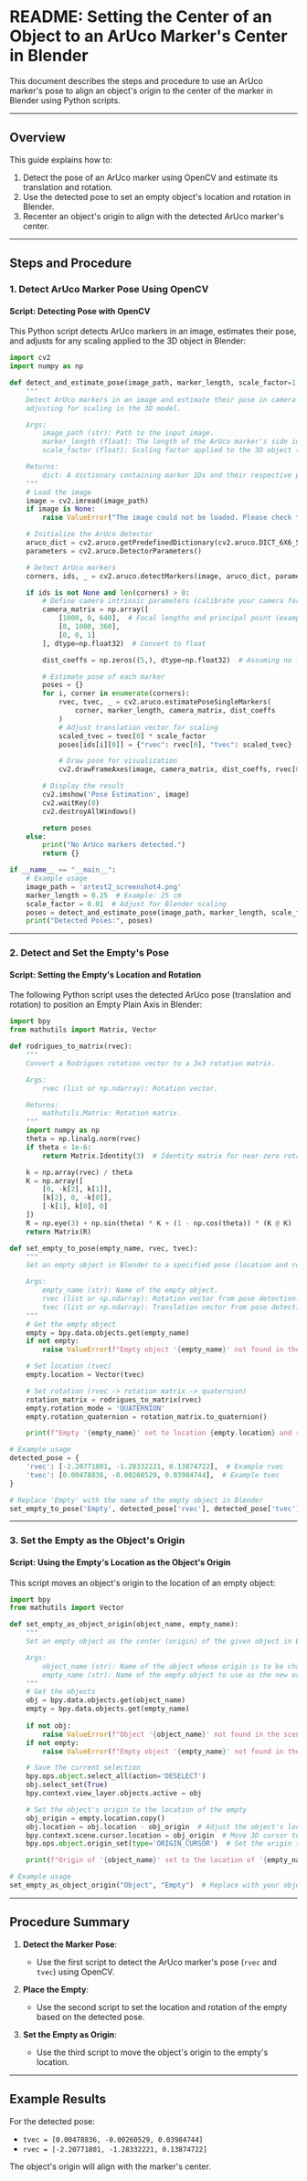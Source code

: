 # README: Setting the Center of an Object to an ArUco Marker's Center in Blender

This document describes the steps and procedure to use an ArUco marker's pose to align an object's origin to the center of the marker in Blender using Python scripts.

---

## **Overview**
This guide explains how to:

1. Detect the pose of an ArUco marker using OpenCV and estimate its translation and rotation.
2. Use the detected pose to set an empty object's location and rotation in Blender.
3. Recenter an object's origin to align with the detected ArUco marker's center.

---

## **Steps and Procedure**

### **1. Detect ArUco Marker Pose Using OpenCV**

#### Script: Detecting Pose with OpenCV
This Python script detects ArUco markers in an image, estimates their pose, and adjusts for any scaling applied to the 3D object in Blender:

```python
import cv2
import numpy as np

def detect_and_estimate_pose(image_path, marker_length, scale_factor=1.0):
    """
    Detect ArUco markers in an image and estimate their pose in camera space,
    adjusting for scaling in the 3D model.

    Args:
        image_path (str): Path to the input image.
        marker_length (float): The length of the ArUco marker's side in meters.
        scale_factor (float): Scaling factor applied to the 3D object (default is 1.0).

    Returns:
        dict: A dictionary containing marker IDs and their respective pose (rvec, tvec).
    """
    # Load the image
    image = cv2.imread(image_path)
    if image is None:
        raise ValueError("The image could not be loaded. Please check the path.")

    # Initialize the ArUco detector
    aruco_dict = cv2.aruco.getPredefinedDictionary(cv2.aruco.DICT_6X6_50)
    parameters = cv2.aruco.DetectorParameters()

    # Detect ArUco markers
    corners, ids, _ = cv2.aruco.detectMarkers(image, aruco_dict, parameters=parameters)

    if ids is not None and len(corners) > 0:
        # Define camera intrinsic parameters (calibrate your camera for accurate results)
        camera_matrix = np.array([
            [1000, 0, 640],  # Focal lengths and principal point (example values)
            [0, 1000, 360],
            [0, 0, 1]
        ], dtype=np.float32)  # Convert to float

        dist_coeffs = np.zeros((5,), dtype=np.float32)  # Assuming no lens distortion

        # Estimate pose of each marker
        poses = {}
        for i, corner in enumerate(corners):
            rvec, tvec, _ = cv2.aruco.estimatePoseSingleMarkers(
                corner, marker_length, camera_matrix, dist_coeffs
            )
            # Adjust translation vector for scaling
            scaled_tvec = tvec[0] * scale_factor
            poses[ids[i][0]] = {"rvec": rvec[0], "tvec": scaled_tvec}  # Store scaled translation

            # Draw pose for visualization
            cv2.drawFrameAxes(image, camera_matrix, dist_coeffs, rvec[0], scaled_tvec, marker_length)

        # Display the result
        cv2.imshow('Pose Estimation', image)
        cv2.waitKey(0)
        cv2.destroyAllWindows()

        return poses
    else:
        print("No ArUco markers detected.")
        return {}

if __name__ == "__main__":
    # Example usage
    image_path = 'artest2_screenshot4.png'
    marker_length = 0.25  # Example: 25 cm
    scale_factor = 0.01  # Adjust for Blender scaling
    poses = detect_and_estimate_pose(image_path, marker_length, scale_factor)
    print("Detected Poses:", poses)
```

---

### **2. Detect and Set the Empty's Pose**

#### Script: Setting the Empty's Location and Rotation
The following Python script uses the detected ArUco pose (translation and rotation) to position an Empty Plain Axis in Blender:

```python
import bpy
from mathutils import Matrix, Vector

def rodrigues_to_matrix(rvec):
    """
    Convert a Rodrigues rotation vector to a 3x3 rotation matrix.

    Args:
        rvec (list or np.ndarray): Rotation vector.

    Returns:
        mathutils.Matrix: Rotation matrix.
    """
    import numpy as np
    theta = np.linalg.norm(rvec)
    if theta < 1e-6:
        return Matrix.Identity(3)  # Identity matrix for near-zero rotation

    k = np.array(rvec) / theta
    K = np.array([
        [0, -k[2], k[1]],
        [k[2], 0, -k[0]],
        [-k[1], k[0], 0]
    ])
    R = np.eye(3) + np.sin(theta) * K + (1 - np.cos(theta)) * (K @ K)
    return Matrix(R)

def set_empty_to_pose(empty_name, rvec, tvec):
    """
    Set an empty object in Blender to a specified pose (location and rotation).

    Args:
        empty_name (str): Name of the empty object.
        rvec (list or np.ndarray): Rotation vector from pose detection.
        tvec (list or np.ndarray): Translation vector from pose detection.
    """
    # Get the empty object
    empty = bpy.data.objects.get(empty_name)
    if not empty:
        raise ValueError(f"Empty object '{empty_name}' not found in the scene.")

    # Set location (tvec)
    empty.location = Vector(tvec)

    # Set rotation (rvec -> rotation matrix -> quaternion)
    rotation_matrix = rodrigues_to_matrix(rvec)
    empty.rotation_mode = 'QUATERNION'
    empty.rotation_quaternion = rotation_matrix.to_quaternion()

    print(f"Empty '{empty_name}' set to location {empty.location} and rotation {empty.rotation_quaternion}.")

# Example usage
detected_pose = {
    'rvec': [-2.20771801, -1.28332221, 0.13874722],  # Example rvec
    'tvec': [0.00478836, -0.00260529, 0.03984744],  # Example tvec
}

# Replace 'Empty' with the name of the empty object in Blender
set_empty_to_pose('Empty', detected_pose['rvec'], detected_pose['tvec'])
```

---

### **3. Set the Empty as the Object's Origin**

#### Script: Using the Empty's Location as the Object's Origin
This script moves an object's origin to the location of an empty object:

```python
import bpy
from mathutils import Vector

def set_empty_as_object_origin(object_name, empty_name):
    """
    Set an empty object as the center (origin) of the given object in Blender.

    Args:
        object_name (str): Name of the object whose origin is to be changed.
        empty_name (str): Name of the empty object to use as the new origin.
    """
    # Get the objects
    obj = bpy.data.objects.get(object_name)
    empty = bpy.data.objects.get(empty_name)
    
    if not obj:
        raise ValueError(f"Object '{object_name}' not found in the scene.")
    if not empty:
        raise ValueError(f"Empty object '{empty_name}' not found in the scene.")

    # Save the current selection
    bpy.ops.object.select_all(action='DESELECT')
    obj.select_set(True)
    bpy.context.view_layer.objects.active = obj

    # Set the object's origin to the location of the empty
    obj_origin = empty.location.copy()
    obj.location = obj.location - obj_origin  # Adjust the object's location
    bpy.context.scene.cursor.location = obj_origin  # Move 3D cursor to the empty's location
    bpy.ops.object.origin_set(type='ORIGIN_CURSOR')  # Set the origin to the 3D cursor

    print(f"Origin of '{object_name}' set to the location of '{empty_name}' at {obj_origin}.")

# Example usage
set_empty_as_object_origin("Object", "Empty")  # Replace with your object and empty names
```

---

## **Procedure Summary**

1. **Detect the Marker Pose**:
   - Use the first script to detect the ArUco marker's pose (`rvec` and `tvec`) using OpenCV.

2. **Place the Empty**:
   - Use the second script to set the location and rotation of the empty based on the detected pose.

3. **Set the Empty as Origin**:
   - Use the third script to move the object's origin to the empty's location.
---

## **Example Results**
For the detected pose:
- `tvec = [0.00478836, -0.00260529, 0.03984744]`
- `rvec = [-2.20771801, -1.28332221, 0.13874722]`

The object's origin will align with the marker's center.
